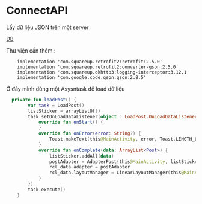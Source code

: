 # ConnectAPI
Lấy dữ liệu JSON trên một server

[DB](https://jsonplaceholder.typicode.com/posts)

Thư viện cần thêm : 
```
    implementation 'com.squareup.retrofit2:retrofit:2.5.0'
    implementation 'com.squareup.retrofit2:converter-gson:2.5.0'
    implementation 'com.squareup.okhttp3:logging-interceptor:3.12.1'
    implementation 'com.google.code.gson:gson:2.8.5'
```

Ở đây mình dùng một Asysntask để load dữ liệu 
```kotlin
  private fun loadPost() {
        var task = LoadPost()
        listSticker = arrayListOf()
        task.setOnLoadDataListener(object : LoadPost.OnLoadDataListener {
            override fun onStart() {
            }
            override fun onError(error: String?) {
                Toast.makeText(this@MainActivity, error, Toast.LENGTH_LONG).show()
            }
            override fun onComplete(data: ArrayList<Post>) {
                listSticker.addAll(data)
                postAdapter = AdapterPost(this@MainActivity, listSticker)
                rcl_data.adapter = postAdapter
                rcl_data.layoutManager = LinearLayoutManager(this@MainActivity, LinearLayout.VERTICAL, false)
            }
        })
        task.execute()
    }
```


